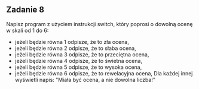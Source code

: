 ## Zadanie 8
Napisz program z użyciem instrukcji switch, który poprosi o dowolną ocenę w skali od 1 do 6:
* jeżeli będzie równa 1 odpisze, że to zła ocena,
* jeżeli będzie równa 2 odpisze, że to słaba ocena,
* jeżeli będzie równa 3 odpisze, że to przeciętna ocena,
* jeżeli będzie równa 4 odpisze, że to świetna ocena,
* jeżeli będzie równa 5 odpisze, że to wysoka ocena,
* jeżeli będzie równa 6 odpisze, że to rewelacyjna ocena, 
Dla każdej innej wyświetli napis: "Miała być ocena, a nie dowolna liczba!"
